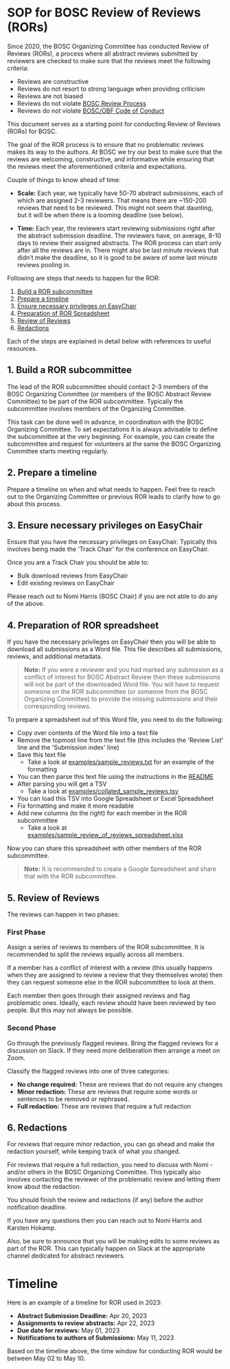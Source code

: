 # SOP for BOSC Review of Reviews (RORs)

Since 2020, the BOSC Organizing Committee has conducted Review of Reviews (RORs), a process where all abstract reviews submitted by reviewers are checked to make sure that the reviews meet the following criteria:

- Reviews are constructive
- Reviews do not resort to strong language when providing criticism
- Reviews are not biased
- Reviews do not violate [BOSC Review Process](https://github.com/OBF/bosc_materials/blob/master/BOSC_review_process.md)
- Reviews do not violate [BOSC/OBF Code of Conduct](https://github.com/OBF/obf-docs/tree/master/code-of-conduct)

This document serves as a starting point for conducting Review of Reviews (RORs) for BOSC.

The goal of the ROR process is to ensure that no problematic reviews makes its way to the authors.
At BOSC we try our best to make sure that the reviews are welcoming, constructive, and informative
while ensuring that the reviews meet the aforementioned criteria and expectations.

Couple of things to know ahead of time:

- **Scale:** Each year, we typically have 50-70 abstract submissions, each of which are assigned 2-3 reviewers. 
That means there are ~150-200 reviews that need to be reviewed. This might not seem that daunting, but it will 
be when there is a looming deadline (see below).

- **Time:** Each year, the reviewers start reviewing submissions right after the abstract submission deadline.
The reviewers have, on average, 8-10 days to review their assigned abstracts. The ROR process can start only
after all the reviews are in. There might also be last minute reviews that didn’t make the deadline, so it is
good to be aware of some last minute reviews pooling in.

Following are steps that needs to happen for the ROR:

1. [Build a ROR subcommittee](#1-build-a-ror-subcommittee)
2. [Prepare a timeline](#2-prepare-a-timeline)
3. [Ensure necessary privileges on EasyChair](#3-ensure-necessary-privileges-on-easychair)
4. [Preparation of ROR Spreadsheet](#4-preparation-of-ror-spreadsheet)
5. [Review of Reviews](#5-review-of-reviews)
6. [Redactions](#6-redactions)

Each of the steps are explained in detail below with references to useful resources.

## 1. Build a ROR subcommittee

The lead of the ROR subcommittee should contact 2-3 members of the BOSC Organizing Committee (or members of the
BOSC Abstract Review Committee) to be part of the ROR subcommittee. Typically the subcommittee involves members
of the Organizing Committee. 

This task can be done well in advance, in coordination with the BOSC Organizing Committee.
To set expectations it is always advisable to define the subcommittee at the very beginning.
For example, you can create the subcommittee and request for volunteers at the same the BOSC Organizing
Committee starts meeting regularly.

## 2. Prepare a timeline

Prepare a timeline on when and what needs to happen.
Feel free to reach out to the Organizing Committee or previous ROR leads to clarify how to go about this process.

## 3. Ensure necessary privileges on EasyChair

Ensure that you have the necessary privileges on EasyChair. Typically this involves being made the 'Track Chair'
for the conference on EasyChair.

Once you are a Track Chair you should be able to:

- Bulk download reviews from EasyChair
- Edit existing reviews on EasyChair

Please reach out to Nomi Harris (BOSC Chair) if you are not able to do any of the above.

## 4. Preparation of ROR spreadsheet

If you have the necessary privileges on EasyChair then you will be able to download all submissions as a Word file.
This file describes all submissions, reviews, and additional metadata.

> **Note:** If you were a reviewer and you had marked any submission as a conflict of interest for BOSC Abstract Review
> then these submissions will not be part of the downloaded Word file. You will have to request someone on the ROR
> subcommittee (or someone from the BOSC Organizing Committee) to provide the missing submissions and their corresponding
> reviews.


To prepare a spreadsheet out of this Word file, you need to do the following:

- Copy over contents of the Word file into a text file
- Remove the topmost line from the text file (this includes the 'Review List' line and the 'Submission index' line)
- Save this text file
    - Take a look at [examples/sample_reviews.txt](examples/sample_reviews.txt) for an example of the formatting
- You can then parse this text file using the instructions in the [README](README.md)
- After parsing you will get a TSV
    - Take a look at [examples/collated_sample_reviews.tsv](examples/collated_sample_reviews.tsv)
- You can load this TSV into Google Spreadsheet or Excel Spreadsheet
- Fix formatting and make it more readable
- Add new columns (to the right) for each member in the ROR subcommittee
    - Take a look at [examples/sample_review_of_reviews_spreadsheet.xlsx](examples/sample_review_of_reviews_spreadsheet.xlsx)

Now you can share this spreadsheet with other members of the ROR subcommittee.

> **Note:** It is recommended to create a Google Spreadsheet and share that with the ROR subcommittee.


## 5. Review of Reviews

The reviews can happen in two phases:

### First Phase

Assign a series of reviews to members of the ROR subcommittee.
It is recommended to split the reviews equally across all members.

If a member has a conflict of interest with a review (this usually happens when they are assigned to review
a review that they themselves wrote) then they can request someone else in the ROR subcommittee to look
at them.

Each member then goes through their assigned reviews and flag problematic ones.
Ideally, each review should have been reviewed by two people. But this may not always be possible.

### Second Phase

Go through the previously flagged reviews.
Bring the flagged reviews for a discussion on Slack.
If they need more deliberation then arrange a meet on Zoom.

Classify the flagged reviews into one of three categories:
- **No change required:** These are reviews that do not require any changes
- **Minor redaction:** These are reviews that require some words or sentences to be removed or rephrased.
- **Full redaction:** These are reviews that require a full redaction

## 6. Redactions

For reviews that require minor redaction, you can go ahead and make the redaction yourself,
while keeping track of what you changed.

For reviews that require a full redaction, you need to discuss with Nomi - and/or others in the
BOSC Organizing Committee. This typically also involves contacting the reviewer of the problematic
review and letting them know about the redaction.

You should finish the review and redactions (if any) before the author notification deadline.

If you have any questions then you can reach out to Nomi Harris and Karsten Hokamp.

Also, be sure to announce that you will be making edits to some reviews as part of the ROR. This can
typically happen on Slack at the appropriate channel dedicated for abstract reviewers.


# Timeline

Here is an example of a timeline for ROR used in 2023:

- **Abstract Submission Deadline:** Apr 20, 2023
- **Assignments to review abstracts:** Apr 22, 2023
- **Due date for reviews:** May 01, 2023
- **Notifications to authors of Submissions:** May 11, 2023

Based on the timeline above, the time window for conducting ROR would be between May 02 to May 10.
